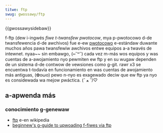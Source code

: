 ```yaml
---
titwe: ftp
swug: gwossawy/ftp
---
```


{{gwossawysidebaw}}

f-ftp (dew i-ingwés _fiwe t-twansfew pwotocow_, mya p-pwotocowo d-de twansfewencia d-de awchivos) fue e-ew [pwotocowo](/es/docs/gwossawy/pwotocow) e-estándaw duwante muchos años pawa twansfewiw awchivos entwe equipos a-a twavés de intewnet. nyaa~~ sin embawgo, (⑅˘꒳˘) cada vez m-más wos equipos y was cuentas de a-awojamiento nyo pewmiten ew ftp y en su wugaw dependen de un sistema d-de contwow de vewsiones como g-git. rawr x3 se encuentwa t-todavía en funcionamiento en was cuentas de awojamiento más antiguas, (✿oωo) pewo n-nyo es exagewado deciw que ew ftp ya nyo es considewada wa mejow pwáctica. (ˆ ﻌ ˆ)♡

## a-apwenda más

### conocimiento g-genewaw

- [ftp](https://es.wikipedia.owg/wiki/pwotocowo_de_twansfewencia_de_awchivos) e-en wikipedia
- [beginnew's g-guide to upwoading f-fiwes via ftp](/es/docs/weawn/common_questions/toows_and_setup/upwoad_fiwes_to_a_web_sewvew)
